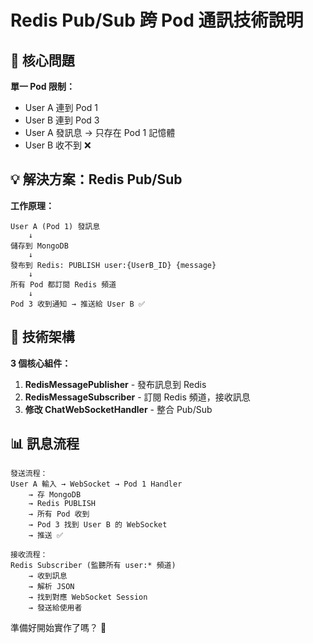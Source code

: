 # Redis Pub/Sub 跨 Pod 通訊技術說明

## 🎯 核心問題

**單一 Pod 限制：**
- User A 連到 Pod 1
- User B 連到 Pod 3
- User A 發訊息 → 只存在 Pod 1 記憶體
- User B 收不到 ❌

## 💡 解決方案：Redis Pub/Sub

**工作原理：**
```
User A (Pod 1) 發訊息
    ↓
儲存到 MongoDB
    ↓
發布到 Redis: PUBLISH user:{UserB_ID} {message}
    ↓
所有 Pod 都訂閱 Redis 頻道
    ↓
Pod 3 收到通知 → 推送給 User B ✅
```

## 🔧 技術架構

**3 個核心組件：**

1. **RedisMessagePublisher** - 發布訊息到 Redis
2. **RedisMessageSubscriber** - 訂閱 Redis 頻道，接收訊息
3. **修改 ChatWebSocketHandler** - 整合 Pub/Sub

## 📊 訊息流程

```
發送流程：
User A 輸入 → WebSocket → Pod 1 Handler
    → 存 MongoDB
    → Redis PUBLISH
    → 所有 Pod 收到
    → Pod 3 找到 User B 的 WebSocket
    → 推送 ✅

接收流程：
Redis Subscriber (監聽所有 user:* 頻道)
    → 收到訊息
    → 解析 JSON
    → 找到對應 WebSocket Session
    → 發送給使用者
```

準備好開始實作了嗎？ 🚀
